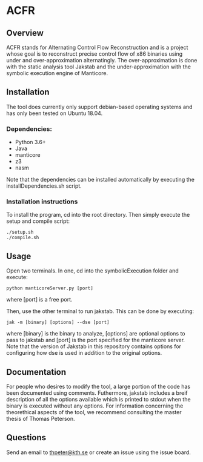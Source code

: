 # ACFR
## Overview
ACFR stands for Alternating Control Flow Reconstruction and is a project whose goal is to reconstruct precise control flow of x86 binaries using under and over-approximation alternatingly. The over-approximation is done with the static analysis tool Jakstab and the under-approximation with the symbolic execution engine of Manticore.
## Installation

The tool does currently only support debian-based operating systems and has only been tested on Ubuntu 18.04.

### Dependencies: 
* Python 3.6+
* Java
* manticore
* z3
* nasm

Note that the dependencies can be installed automatically by executing the installDependencies.sh script.

### Installation instructions
To install the program, cd into the root directory. Then simply execute the setup and compile script:
```
./setup.sh
./compile.sh
```

## Usage
Open two terminals. In one, cd into the symbolicExecution folder and execute:
```
python manticoreServer.py [port]
```
where [port] is a free port.

Then, use the other terminal to run jakstab. This can be done by executing:
```
jak -m [binary] [options] --dse [port]
```
where [binary] is the binary to analyze, [options] are optional options to pass to jakstab and [port] is the port specified for the manticore server. Note that the version of Jakstab in this repository contains options for configuring how dse is used in addition to the original options.

## Documentation
For people who desires to modify the tool, a large portion of the code has been documented using comments. Futhermore, jakstab includes a breif description of all the options available which is printed to stdout when the binary is executed without any options. For information concerning the theorethical aspects of the tool, we recommend consulting the master thesis of Thomas Peterson.

## Questions
Send an email to thpeter@kth.se or create an issue using the issue board.
